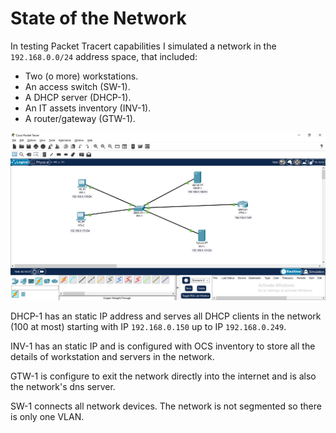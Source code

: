 # State of the Network

In testing Packet Tracert capabilities I simulated a network in the `192.168.0.0/24` address space, that included:

- Two (o more) workstations.
- An access switch (SW-1).
- A DHCP server (DHCP-1).
- An IT assets inventory (INV-1).
- A router/gateway (GTW-1).

![](assets/state-of-network.png)

DHCP-1 has an static IP address and serves all DHCP clients in the network (100 at most) starting with IP `192.168.0.150` up to IP `192.168.0.249`.

INV-1 has an static IP and is configured with OCS inventory to store all the details of workstation and servers in the network.

GTW-1 is configure to exit the network directly into the internet and is also the network's dns server.

SW-1 connects all network devices. The network is not segmented so there is only one VLAN.
